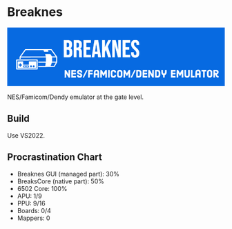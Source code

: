 # Breaknes

![logo](/Breaknes/Breaknes/157481692-2ecd4e71-2599-4050-9ce0-815c0336ad27.png)

NES/Famicom/Dendy emulator at the gate level.

## Build

Use VS2022.

## Procrastination Chart

- Breaknes GUI (managed part): 30%
- BreaksCore (native part): 50%
- 6502 Core: 100%
- APU: 1/9
- PPU: 9/16
- Boards: 0/4
- Mappers: 0

